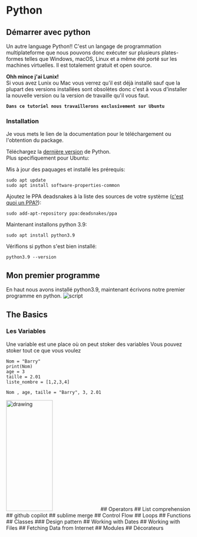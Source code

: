# Python 

## Démarrer avec python
Un autre language Python!!
C'est un langage de programmation multiplateforme que nous pouvons donc exécuter sur plusieurs plates-formes telles que Windows, macOS, Linux et a même été porté sur les machines virtuelles. Il est totalement gratuit et open source.

**Ohh mince j'ai Lunix!**  
Si vous avez Lunix ou Mac vous verrez qu'il est déjà installé sauf que la plupart des versions installées sont obsolètes donc c'est à vous d'installer la nouvelle version ou la version de travaille qu'il vous faut.

**`Dans ce tutoriel nous travaillerons exclusivement sur Ubuntu `**
### Installation
Je vous mets le lien de la documentation pour le téléchargement ou l'obtention du package.

Téléchargez la [ dernière version](https://www.python.org/) de Python.  
Plus specifiquement pour Ubuntu:

Mis à jour des paquages et installé les prérequis:
```
sudo apt update
sudo apt install software-properties-common
```
Ajoutez le PPA deadsnakes à la liste des sources de votre système ([c'est quoi un PPA?](https://doc.ubuntu-fr.org/ppa)):
```
sudo add-apt-repository ppa:deadsnakes/ppa
```
Maintenant installons python 3.9: 
```
sudo apt install python3.9
```
Vérifions si python s'est bien installé:
```
python3.9 --version
```
## Mon premier programme
En haut nous avons installé python3.9, maintenant écrivons notre premier programme en python.
![script](../../img/hello_world.gif?raw=true "Title")

## The Basics
### Les Variables
Une variable est une place où on peut stoker des variables
Vous pouvez stoker tout ce que vous voulez
```
Nom = "Barry"
print(Nom)
age = 3
taille = 2.01
liste_nombre = [1,2,3,4]

Nom , age, taille = "Barry", 3, 2.01
```
<img src="../../img/variables.gif" alt="drawing" style="width:50%; height:300px"/>
## Operators
## List comprehension
## github copilot
## sublime merge
## Control Flow
## Loops
## Functions
## Classes
### Design pattern
## Working with Dates
## Working with Files
## Fetching Data from Internet
## Modules
## Décorateurs

